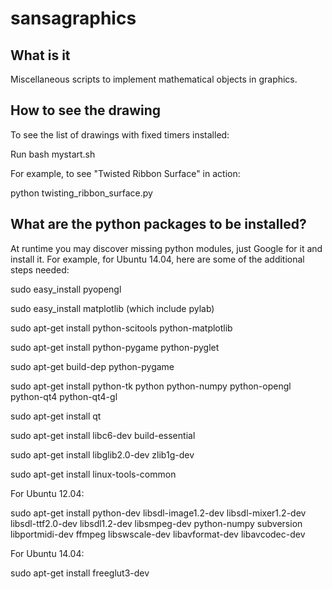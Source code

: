 sansagraphics
=============

What is it
----

Miscellaneous scripts to implement mathematical objects in graphics.

How to see the drawing
---
To see the list of drawings with fixed timers installed:

Run bash mystart.sh 

For example, to see "Twisted Ribbon Surface" in action:

python twisting_ribbon_surface.py

What are the python packages to be installed?
---
At runtime you may discover missing python modules, just Google for it and install it.
For example, for Ubuntu 14.04, here are some of the additional steps needed:

sudo easy_install pyopengl

sudo easy_install matplotlib  (which include pylab)

sudo apt-get install python-scitools python-matplotlib

sudo apt-get install python-pygame python-pyglet

sudo apt-get build-dep python-pygame

sudo apt-get install python-tk python python-numpy python-opengl python-qt4 python-qt4-gl

sudo apt-get install qt

sudo apt-get install libc6-dev build-essential

sudo apt-get install libglib2.0-dev zlib1g-dev

sudo apt-get install linux-tools-common

For Ubuntu 12.04:

sudo apt-get install python-dev libsdl-image1.2-dev libsdl-mixer1.2-dev libsdl-ttf2.0-dev   libsdl1.2-dev libsmpeg-dev python-numpy subversion libportmidi-dev ffmpeg libswscale-dev libavformat-dev libavcodec-dev

For Ubuntu 14.04:

sudo apt-get install freeglut3-dev

